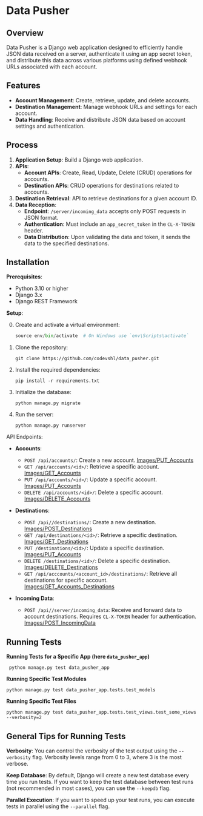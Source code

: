 

# Data Pusher

## Overview
Data Pusher is a Django web application designed to efficiently handle JSON data received on a server, authenticate it using an app secret token, and distribute this data across various platforms using defined webhook URLs associated with each account.


## Features

- **Account Management**: Create, retrieve, update, and delete accounts.
- **Destination Management**: Manage webhook URLs and settings for each account.
- **Data Handling**: Receive and distribute JSON data based on account settings and authentication.


## Process

1. **Application Setup**: Build a Django web application.
2. **APIs**:
   - **Account APIs**: Create, Read, Update, Delete (CRUD) operations for accounts.
   - **Destination APIs**: CRUD operations for destinations related to accounts.
3. **Destination Retrieval**: API to retrieve destinations for a given account ID.
4. **Data Reception**:
   - **Endpoint**: `/server/incoming_data` accepts only POST requests in JSON format.
   - **Authentication**: Must include an `app_secret_token` in the `CL-X-TOKEN` header.
   - **Data Distribution**: Upon validating the data and token, it sends the data to the specified destinations.


## Installation

**Prerequisites**:
- Python 3.10 or higher
- Django 3.x
- Django REST Framework

**Setup**:

0. Create and activate a virtual environment:
   ``` python -m venv env
   source env/bin/activate  # On Windows use `env\Scripts\activate`
   ```

1. Clone the repository:
   ```
   git clone https://github.com/codevshl/data_pusher.git
   ```

2. Install the required dependencies:
   ```
   pip install -r requirements.txt
   ```

3. Initialize the database:
   ```
   python manage.py migrate
   ```

4. Run the server:
   ```
   python manage.py runserver
   ```

API Endpoints:

- **Accounts**:
  - `POST /api/accounts/`: Create a new account.                [Images/PUT_Accounts](Images/PUT_Accounts.png)
  - `GET /api/accounts/<id>/`: Retrieve a specific account.     [Images/GET_Accounts](Images/GET_Accounts.png)
  - `PUT /api/accounts/<id>/`: Update a specific account.       [Images/PUT_Accounts](Images/PUT_Accounts.png)
  - `DELETE /api/accounts/<id>/`: Delete a specific account.    [Images/DELETE_Accounts](Images/DELETE_Accounts.png)

- **Destinations**:
  - `POST /api//destinations/`: Create a new destination.             [Images/POST_Destinations](Images/POST_Destinations.png)
  - `GET /api/destinations/<id>/`: Retrieve a specific destination.   [Images/GET_Destinations](Images/GET_Destinations.png)
  - `PUT /destinations/<id>/`: Update a specific destination.         [Images/PUT_Accounts](Images/PUT_Accounts.png)
  - `DELETE /destinations/<id>/`: Delete a specific destination.      [Images/DELETE_Destinations](Images/DELETE_Destinations.png)
  - `GET /api/acccounts/<account_id>/destinations/`: Retrieve all destinations for specific account.   [Images/GET_Accounts_Destinations](Images/GET_Accounts_Destinations.png)

- **Incoming Data**:
  - `POST /api//server/incoming_data`: Receive and forward data to account destinations. Requires `CL-X-TOKEN` header for authentication.  [Images/POST_IncomingData](Images/POST_IncomingData.png)
  


## Running Tests

**Running Tests for a Specific App (here `data_pusher_app`)**

```
 python manage.py test data_pusher_app 
```

**Running Specific Test Modules**

``` 
python manage.py test data_pusher_app.tests.test_models
```

**Running Specific Test Files**

```
python manage.py test data_pusher_app.tests.test_views.test_some_views --verbosity=2
```

## General Tips for Running Tests

**Verbosity**: You can control the verbosity of the test output using the `--verbosity` flag. Verbosity levels range from 0 to 3, where 3 is the most verbose.

**Keep Database**: By default, Django will create a new test database every time you run tests. If you want to keep the test database between test runs (not recommended in most cases), you can use the `--keepdb` flag.

**Parallel Execution**: If you want to speed up your test runs, you can execute tests in parallel using the `--parallel` flag.



